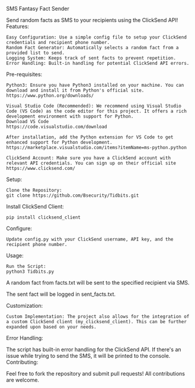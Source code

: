 SMS Fantasy Fact Sender

Send random facts as SMS to your recipients using the ClickSend API!
Features:

    Easy Configuration: Use a simple config file to setup your ClickSend credentials and recipient phone number.
    Random Fact Generator: Automatically selects a random fact from a provided list to send.
    Logging System: Keeps track of sent facts to prevent repetition.
    Error Handling: Built-in handling for potential ClickSend API errors.

Pre-requisites:

    Python3: Ensure you have Python3 installed on your machine. You can download and install it from Python's official site.
    https://www.python.org/downloads/

    Visual Studio Code (Recommended): We recommend using Visual Studio Code (VS Code) as the code editor for this project. It offers a rich development environment with support for Python.
    Download VS Code 
    https://code.visualstudio.com/download
    
    After installation, add the Python extension for VS Code to get enhanced support for Python development.
    https://marketplace.visualstudio.com/items?itemName=ms-python.python

    ClickSend Account: Make sure you have a ClickSend account with relevant API credentials. You can sign up on their official site
    https://www.clicksend.com/

Setup:

    Clone the Repository:
    git clone https://github.com/Bsecurity/Tidbits.git

Install ClickSend Client:

    pip install clicksend_client

Configure:

    Update config.py with your ClickSend username, API key, and the recipient phone number.

Usage:

    Run the Script:
    python3 Tidbits.py

A random fact from facts.txt will be sent to the specified recipient via SMS.

The sent fact will be logged in sent_facts.txt.

Customization:

    Custom Implementation: The project also allows for the integration of a custom ClickSend client (my_clicksend_client). This can be further expanded upon based on your needs.

Error Handling:

The script has built-in error handling for the ClickSend API. If there's an issue while trying to send the SMS, it will be printed to the console.
Contributing:

Feel free to fork the repository and submit pull requests! All contributions are welcome.
